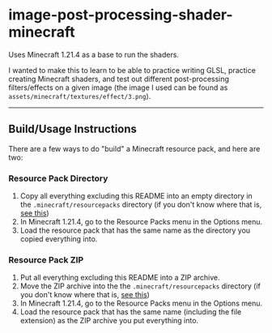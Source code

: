 # image-post-processing-shader-minecraft
Uses Minecraft 1.21.4 as a base to run the shaders.

I wanted to make this to learn to be able to practice writing GLSL, practice creating Minecraft shaders, and test out different post-processing filters/effects on a given image (the image I used can be found as `assets/minecraft/textures/effect/3.png`).

---

## Build/Usage Instructions

There are a few ways to do "build" a Minecraft resource pack, and here are two:

### Resource Pack Directory

1. Copy all everything excluding this README into an empty directory in the `.minecraft/resourcepacks` directory (if you don't know where that is, [see this](https://minecraft.wiki/w/.minecraft))
2. In Minecraft 1.21.4, go to the Resource Packs menu in the Options menu.
3. Load the resource pack that has the same name as the directory you copied everything into.

### Resource Pack ZIP

1. Put all everything excluding this README into a ZIP archive.
2. Move the ZIP archive into the the `.minecraft/resourcepacks` directory (if you don't know where that is, [see this](https://minecraft.wiki/w/.minecraft))
3. In Minecraft 1.21.4, go to the Resource Packs menu in the Options menu.
4. Load the resource pack that has the same name (including the file extension) as the ZIP archive you put everything into.
